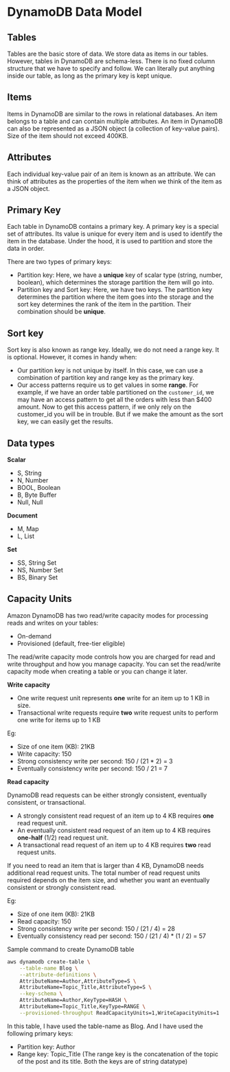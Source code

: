 # DynamoDB Data Model

## Tables

Tables are the basic store of data. We store data as items in our tables. However, tables in DynamoDB are schema-less. There is no fixed column structure that we have to specify and follow. We can literally put anything inside our table, as long as the primary key is kept unique.

## Items

Items in DynamoDB are similar to the rows in relational databases. An item belongs to a table and can contain multiple attributes. An item in DynamoDB can also be represented as a JSON object (a collection of key-value pairs). Size of the item should not exceed 400KB.

## Attributes

Each individual key-value pair of an item is known as an attribute. We can think of attributes as the properties of the item when we think of the item as a JSON object.

## Primary Key

Each table in DynamoDB contains a primary key. A primary key is a special set of attributes. Its value is unique for every item and is used to identify the item in the database. Under the hood, it is used to partition and store the data in order.

There are two types of primary keys:

- Partition key: Here, we have a **unique** key of scalar type (string, number, boolean), which determines the storage partition the item will go into.
- Partition key and Sort key: Here, we have two keys. The partition key determines the partition where the item goes into the storage and the sort key determines the rank of the item in the partition. Their combination should be **unique**.

## Sort key

Sort key is also known as range key. Ideally, we do not need a range key. It is optional. However, it comes in handy when:

- Our partition key is not unique by itself. In this case, we can use a combination of partition key and range key as the primary key.
- Our access patterns require us to get values in some **range**. For example, if we have an order table partitioned on the `customer_id`, we may have an access pattern to get all the orders with less than $400 amount. Now to get this access pattern, if we only rely on the customer_id you will be in trouble. But if we make the amount as the sort key, we can easily get the results.

## Data types

**Scalar**

- S, String
- N, Number
- BOOL, Boolean
- B, Byte Buffer
- Null, Null

**Document**

- M, Map
- L, List

**Set**

- SS, String Set
- NS, Number Set
- BS, Binary Set

## Capacity Units

Amazon DynamoDB has two read/write capacity modes for processing reads and writes on your tables:

- On-demand
- Provisioned (default, free-tier eligible)

The read/write capacity mode controls how you are charged for read and write throughput and how you manage capacity. You can set the read/write capacity mode when creating a table or you can change it later.

**Write capacity**

- One write request unit represents **one** write for an item up to 1 KB in size.
- Transactional write requests require **two** write request units to perform one write for items up to 1 KB

Eg:

- Size of one item (KB): 21KB
- Write capacity: 150
- Strong consistency write per second: 150 / (21 * 2) = 3
- Eventually consistency write per second: 150 / 21 = 7

**Read capacity**

DynamoDB read requests can be either strongly consistent, eventually consistent, or transactional.

- A strongly consistent read request of an item up to 4 KB requires **one** read request unit.
- An eventually consistent read request of an item up to 4 KB requires **one-half** (1/2) read request unit.
- A transactional read request of an item up to 4 KB requires **two** read request units.

If you need to read an item that is larger than 4 KB, DynamoDB needs additional read request units. The total number of read request units required depends on the item size, and whether you want an eventually consistent or strongly consistent read.

Eg: 

- Size of one item (KB): 21KB
- Read capacity: 150
- Strong consistency write per second: 150 / (21 / 4) = 28
- Eventually consistency read per second: 150 / (21 / 4) * (1 / 2) = 57

Sample command to create DynamoDB table

```bash
aws dynamodb create-table \
    --table-name Blog \
    --attribute-definitions \
    AttributeName=Author,AttributeType=S \
    AttributeName=Topic_Title,AttributeType=S \
    --key-schema \
    AttributeName=Author,KeyType=HASH \
    AttributeName=Topic_Title,KeyType=RANGE \
    --provisioned-throughput ReadCapacityUnits=1,WriteCapacityUnits=1
```

In this table, I have used the table-name as Blog. And I have used the following primary keys:

- Partition key: Author
- Range key: Topic_Title (The range key is the concatenation of the topic of the post and its title. Both the keys are of string datatype)
